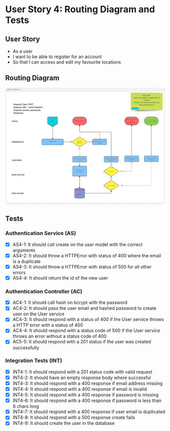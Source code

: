 # User Story 4: Routing Diagram and Tests

## User Story

- As a user
- I want to be able to register for an account
- So that I can access and edit my favourite locations

## Routing Diagram

![User story 4 Routing diagram](./images/user-story-4-routing-diagram.PNG)

## Tests

### Authentication Service (AS)

- [x] AS4-1: It should call create on the user model with the correct arguments
- [x] AS4-2: It should throw a HTTPError with status of 400 where the email is a duplicate
- [x] AS4-3: It should throw a HTTPError with status of 500 for all other errors
- [x] AS4-4: It should return the id of the new user

### Authentication Controller (AC)

- [x] AC4-1: It should call hash on bcrypt with the password
- [x] AC4-2: It should pass the user email and hashed password to create user on the User service
- [x] AC4-3: It should respond with a status of 400 if the User service throws a HTTP error with a status of 400
- [x] AC4-4: It should respond with a status code of 500 if the User service throws an error without a status code of 400
- [x] AC5-5: It should respond with a 201 status if the user was created successfully

### Integration Tests (INT)

- [x] INT4-1: It should respond with a 201 status code with valid request
- [x] INT4-2: It should have an empty response body where successful
- [x] INT4-3: It should respond with a 400 response if email address missing
- [x] INT4-4: It should respond with a 400 response if email is invalid
- [x] INT4-5: It should respond with a 400 response if password is missing
- [x] INT4-6: It should respond with a 400 response if password is less than 8 chars long
- [x] INT4-7: It should respond with a 400 response if user email is duplicated
- [x] INT4-8: It should respond with a 500 response create fails
- [x] INT4-9: It should create the user in the database
